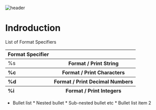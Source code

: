 ![header](https://capsule-render.vercel.app/api?type=soft&color=0:EEFF00,100:a82da8&height=250&section=header&text=Printf%20&fontSize=60&desc=Written%20by%20Jacob%20leon%20and%20Chapman%20Hunt%20&animation=fadeIn)

<h1>Indroduction</h1>

<p>List of Format Specifiers</p>
<table>
    <thead>
        <tr>
            <th align="left">Format Specifier</th>
            <th align="left"></th>
        </tr>
    </thead>
    <tbody>
        <tr>
            <td align="left">%s</td>
             <th align="center">Format / Print String</th>
        </tr>
    </tbody>
     <thead>
        <tr>
            <th align="left">%c</th>
            <th align="center">Format / Print Characters</th>
        </tr>
    </thead>
     <thead>
        <tr>
            <th align="left">%d</th>
            <th align="center">Format / Print Decimal Numbers</th>
        </tr>
    </thead>
     <thead>
        <tr>
            <th align="left">%i</th>
            <th align="center">Format / Print Integers</th>
        </tr>
    </thead>
</table>


* Bullet list
              * Nested bullet
                  * Sub-nested bullet etc
          * Bullet list item 2

